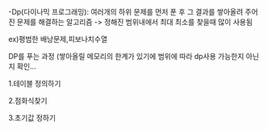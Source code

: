 -Dp(다이나믹 프로그래밍):  여러개의 하위 문제를 먼저 푼 후 그 결과를 쌓아올려 주어진 문제를 해결하는 알고리즘 -> 정해진 범위내에서 최대 최소를 찾을때 많이 사용됨

  ex)평범한 배낭문제,피보나치수열
  
  DP를 푸는 과정 (쌓아올릴 메모리의 한계가 있기에 범위에 따라 dp사용 가능한지 아닌지 확인... 
  
  1.테이블 정의하기 
  
  2.점화식찾기
  
  3.초기값 정하기 
